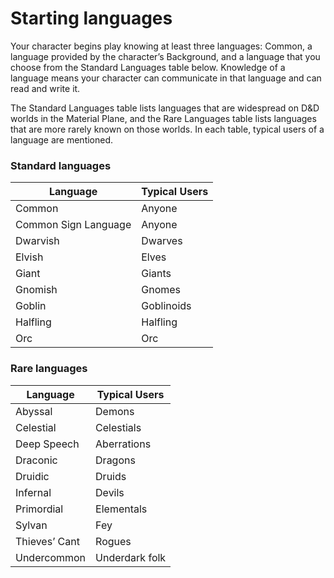 
# Starting languages
Your character begins play knowing at least
three languages: Common, a language provided
by the character’s Background, and a language
that you choose from the Standard Languages
table below. Knowledge of a language means your character can communicate in that
language and can read and write it.

The Standard Languages table lists languages
that are widespread on D&D worlds in the
Material Plane, and the Rare Languages table
lists languages that are more rarely known on
those worlds. In each table, typical users of a
language are mentioned.


### Standard languages

| Language             | Typical Users | 
| -------------------- |-------------- | 
| Common               | Anyone        |  
| Common Sign Language | Anyone        |    
| Dwarvish             | Dwarves       |     
| Elvish               | Elves         |     
| Giant                | Giants        |     
| Gnomish              | Gnomes        |     
| Goblin               | Goblinoids    |     
| Halfling             | Halfling      |     
| Orc                  | Orc           |     


### Rare languages
| Language             | Typical Users | 
| -------------------- |-------------- | 
| Abyssal                | Demons        |  
| Celestial | Celestials |    
| Deep Speech            | Aberrations       |     
| Draconic               | Dragons         |     
| Druidic                | Druids        |     
| Infernal               | Devils        |     
| Primordial             | Elementals    |     
| Sylvan                 | Fey      |     
| Thieves’ Cant          | Rogues           |    
| Undercommon            | Underdark folk           |   
